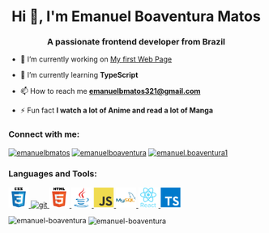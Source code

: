 <h1 align="center">Hi 👋, I'm Emanuel Boaventura Matos</h1>
<h3 align="center">A passionate frontend developer from Brazil</h3>

- 🔭 I’m currently working on [My first Web Page](https://github.com/Emanuel-Boaventura/HTML-CSS-Course)

- 🌱 I’m currently learning **TypeScript**

- 📫 How to reach me **emanuelbmatos321@gmail.com**

- ⚡ Fun fact **I watch a lot of Anime and read a lot of Manga**

<h3 align="left">Connect with me:</h3>
<p align="left">
<a href="https://twitter.com/emanuelbmatos" target="blank"><img align="center" src="https://raw.githubusercontent.com/rahuldkjain/github-profile-readme-generator/master/src/images/icons/Social/twitter.svg" alt="emanuelbmatos" height="30" width="40" /></a>
<a href="https://linkedin.com/in/emanuelboaventura" target="blank"><img align="center" src="https://raw.githubusercontent.com/rahuldkjain/github-profile-readme-generator/master/src/images/icons/Social/linked-in-alt.svg" alt="emanuelboaventura" height="30" width="40" /></a>
<a href="https://instagram.com/emanuel.boaventura1" target="blank"><img align="center" src="https://raw.githubusercontent.com/rahuldkjain/github-profile-readme-generator/master/src/images/icons/Social/instagram.svg" alt="emanuel.boaventura1" height="30" width="40" /></a>
</p>

<h3 align="left">Languages and Tools:</h3>
<p align="left"> <a href="https://www.w3schools.com/css/" target="_blank" rel="noreferrer"> <img src="https://raw.githubusercontent.com/devicons/devicon/master/icons/css3/css3-original-wordmark.svg" alt="css3" width="40" height="40"/> </a> <a href="https://git-scm.com/" target="_blank" rel="noreferrer"> <img src="https://www.vectorlogo.zone/logos/git-scm/git-scm-icon.svg" alt="git" width="40" height="40"/> </a> <a href="https://www.w3.org/html/" target="_blank" rel="noreferrer"> <img src="https://raw.githubusercontent.com/devicons/devicon/master/icons/html5/html5-original-wordmark.svg" alt="html5" width="40" height="40"/> </a> <a href="https://www.java.com" target="_blank" rel="noreferrer"> <img src="https://raw.githubusercontent.com/devicons/devicon/master/icons/java/java-original.svg" alt="java" width="40" height="40"/> </a> <a href="https://developer.mozilla.org/en-US/docs/Web/JavaScript" target="_blank" rel="noreferrer"> <img src="https://raw.githubusercontent.com/devicons/devicon/master/icons/javascript/javascript-original.svg" alt="javascript" width="40" height="40"/> </a> <a href="https://www.mysql.com/" target="_blank" rel="noreferrer"> <img src="https://raw.githubusercontent.com/devicons/devicon/master/icons/mysql/mysql-original-wordmark.svg" alt="mysql" width="40" height="40"/> </a> <a href="https://reactjs.org/" target="_blank" rel="noreferrer"> <img src="https://raw.githubusercontent.com/devicons/devicon/master/icons/react/react-original-wordmark.svg" alt="react" width="40" height="40"/> </a> <a href="https://www.typescriptlang.org/" target="_blank" rel="noreferrer"> <img src="https://raw.githubusercontent.com/devicons/devicon/master/icons/typescript/typescript-original.svg" alt="typescript" width="40" height="40"/> </a> </p>

<p><img align="left" src="https://github-readme-stats.vercel.app/api/top-langs?username=emanuel-boaventura&show_icons=true&locale=en&layout=compact" alt="emanuel-boaventura" /></p>

<p>&nbsp;<img align="center" src="https://github-readme-stats.vercel.app/api?username=emanuel-boaventura&show_icons=true&locale=en" alt="emanuel-boaventura" /></p>
